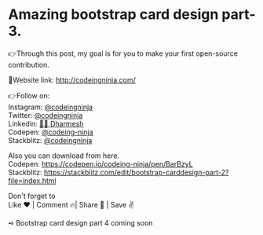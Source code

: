 <h1>Amazing bootstrap card design part-3.</h1>


👉Through this post, my goal is for you to make your first open-source contribution.

🔗Website link: http://codeingninja.com/

👉Follow on:<br>
Instagram: <a href="https://www.instagram.com/codeingninja/" target="_blank">@codeingninja</a><br>
Twitter: <a href="https://twitter.com/codeingninja" target="_blank">@codeingninja</a><br>
Linkedin: <a href="https://www.linkedin.com/in/designer-ds/" target="_blank">🐱‍👤 Dharmesh</a><br>
Codepen: <a href="https://codepen.io/codeing-ninja" target="_blank">@codeing-ninja</a><br>
Stackblitz: <a href="https://stackblitz.com/@codeingninja" target="_blank">@codeingninja</a><br>


Also you can download from here.<br>
Codepen: https://codepen.io/codeing-ninja/pen/BarBzyL<br>
Stackblitz: https://stackblitz.com/edit/bootstrap-carddesign-part-2?file=index.html<br>



Don't forget to<br>
Like ❤️ | Comment 🔥| Share 🚀 | Save ✌️

➺ Bootstrap card design part 4 coming soon

